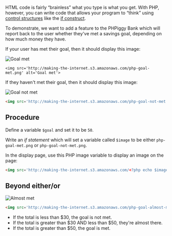 HTML code is fairly &ldquo;brainless&rdquo; what you type is what you get. With PHP, however, you can write code that allows your program to &ldquo;think&rdquo; using [control structures](http://us1.php.net/manual/en/language.control-structures.php) like the [if construct](http://us1.php.net/manual/en/control-structures.if.php).

To demonstrate, we want to add a feature to the PHPiggy Bank which will report back to the user whether they've met a savings goal, depending on how much money they have.

If your user has met their goal, then it should display this image:

<img src='http://making-the-internet.s3.amazonaws.com/php-goal-met.png' alt='Goal met'>

	<img src='http://making-the-internet.s3.amazonaws.com/php-goal-met.png' alt='Goal met'>


If they haven't met their goal, then it should display this image:

<img src='http://making-the-internet.s3.amazonaws.com/php-goal-not-met.png' alt='Goal not met'>

~~~html
<img src='http://making-the-internet.s3.amazonaws.com/php-goal-not-met.png' alt='Goal not met'>
~~~

## Procedure

Define a variable `$goal` and set it to be `50`.

Write an *if statement* which will set a variable called `$image` to be either `php-goal-met.png` or `php-goal-not-met.png`.

In the display page, use this PHP image variable to display an image on the page:

~~~html
<img src='http://making-the-internet.s3.amazonaws.com/<?php echo $image?>' alt='Goal Status'>
~~~



## Beyond either/or

<img src='http://making-the-internet.s3.amazonaws.com/php-goal-almost-met.png' alt='Almost met'>

~~~html
<img src='http://making-the-internet.s3.amazonaws.com/php-goal-almost-met.png' alt='Almost met'>
~~~

* If the total is less than $30, the goal is not met.
* If the total is greater than $30 AND less than $50, they're almost there.
* If the total is greater than $50, the goal is met.
